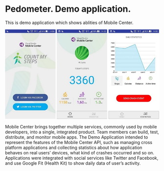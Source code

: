 Pedometer. Demo application. 
===================

This is demo application which shows ablities of Mobile Center.

![](Images/general.png)

Mobile Center brings together multiple services, commonly used by mobile developers, into a single, integrated product. Team members can build, test, distribute, and monitor mobile apps. The Demo Application intended to represent the features of the Mobile Center API, such as managing cross platform applications and collecting statistics about how application behaves on real users’ devices, what kind of crashes occurred and so on. Applications were integrated with social services like Twitter and Facebook, and use Google Fit (Health Kit) to show daily data of user’s activity.

